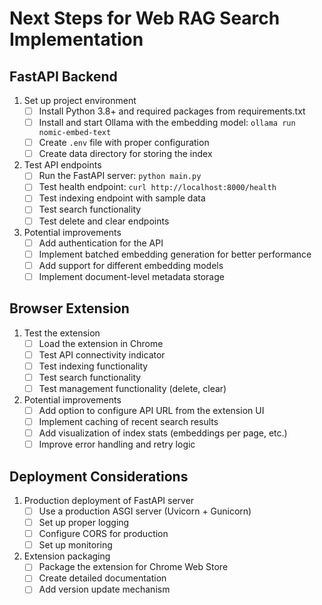 # Next Steps for Web RAG Search Implementation

## FastAPI Backend
1. Set up project environment
   - [ ] Install Python 3.8+ and required packages from requirements.txt
   - [ ] Install and start Ollama with the embedding model: `ollama run nomic-embed-text`
   - [ ] Create `.env` file with proper configuration
   - [ ] Create data directory for storing the index

2. Test API endpoints
   - [ ] Run the FastAPI server: `python main.py`
   - [ ] Test health endpoint: `curl http://localhost:8000/health`
   - [ ] Test indexing endpoint with sample data
   - [ ] Test search functionality
   - [ ] Test delete and clear endpoints

3. Potential improvements
   - [ ] Add authentication for the API
   - [ ] Implement batched embedding generation for better performance
   - [ ] Add support for different embedding models
   - [ ] Implement document-level metadata storage

## Browser Extension
1. Test the extension
   - [ ] Load the extension in Chrome
   - [ ] Test API connectivity indicator
   - [ ] Test indexing functionality
   - [ ] Test search functionality
   - [ ] Test management functionality (delete, clear)

2. Potential improvements
   - [ ] Add option to configure API URL from the extension UI
   - [ ] Implement caching of recent search results
   - [ ] Add visualization of index stats (embeddings per page, etc.)
   - [ ] Improve error handling and retry logic

## Deployment Considerations
1. Production deployment of FastAPI server
   - [ ] Use a production ASGI server (Uvicorn + Gunicorn)
   - [ ] Set up proper logging
   - [ ] Configure CORS for production
   - [ ] Set up monitoring
   
2. Extension packaging
   - [ ] Package the extension for Chrome Web Store
   - [ ] Create detailed documentation
   - [ ] Add version update mechanism 
